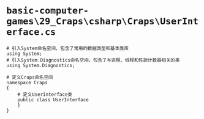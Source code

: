# `basic-computer-games\29_Craps\csharp\Craps\UserInterface.cs`

```
# 引入System命名空间，包含了常用的数据类型和基本类库
using System;
# 引入System.Diagnostics命名空间，包含了与进程、线程和性能计数器相关的类
using System.Diagnostics;

# 定义Craps命名空间
namespace Craps
{
    # 定义UserInterface类
    public class UserInterface
    }
}
```